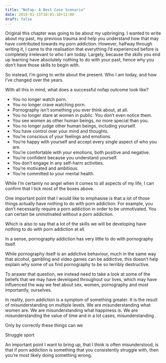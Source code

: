 ```yaml
---
title: "NoFap: A Best Case Scenario"
date: 2019-01-15T18:01:10+11:00
draft: false
---
```


Original this chapter was going to be about my upbringing. I wanted to write about my past, my previous trauma and help you understand how that may have contributed towards my porn addiction. However, halfway through writing it, I came to the realisation that everything I’d experienced before is completely irrelevant to who I am today. Largely, because the skills you end up learning have absolutely nothing to do with your past, hence why you don’t have those skills to begin with.

So instead, I’m going to write about the present. Who I am today, and how I’ve changed over the years. 

With all this in mind, what does a successful nofap outcome look like?

- You no longer watch porn.
- You no longer crave watching porn.
- Pornography isn’t something you ever think about, at all. 
- You no longer stare at women in public. You don’t even notice them.
- You see women as other human beings, no more special than you.
- You no longer judge other human beings, including yourself. 
- You have control over your mind and thoughts. 
- You’re conscious of your feelings and emotions. 
- You’re happy with yourself and accept every single aspect of who you are.
- You’re comfortable with your emotions, both positive and negative. 
- You’re confident because you understand yourself. 
- You don’t engage in any self-harm activities.
- You’re motivated and ambitious.
- You’re committed to your mental health.

While I’m certainly no angel when it comes to all aspects of my life, I can confirm that I tick most of the boxes above. 

One important point that I would like to emphasise is that a lot of those things actually have nothing to do with porn addiction. For example,  you don’t necessarily require a porn addiction in order to be unmotivated. You can certain be unmotivated without a porn addiction. 

Which is also to say that a lot of the skills we will be developing have nothing to do with porn addiction at all. 

In a sense, pornography addiction has very little to do with pornography itself. 

While pornography itself is an addictive behaviour, much in the same way that alcohol, gambling and video games can be addictive, this doesn’t help explain why some of us find pornography to be so terribly destructive. 

To answer that question, we instead need to take a look at some of the beliefs that we may have developed throughout our lives, which may have influenced the way we feel about sex, women, pornography and most importantly, ourselves. 

In reality, porn addiction is a symptom of something greater. It is the result of misunderstanding on multiple levels. We are misunderstanding what women are. We are misunderstanding what happiness is. We are misunderstanding the value of time and in a lot cases, misunderstanding . 

Only by correctly these things can we 


Struggle sport

An important point I want to bring up, that I think is often misunderstood, is that if porn addiction is something that you consistently struggle with, then you’re most likely doing something wrong. 









